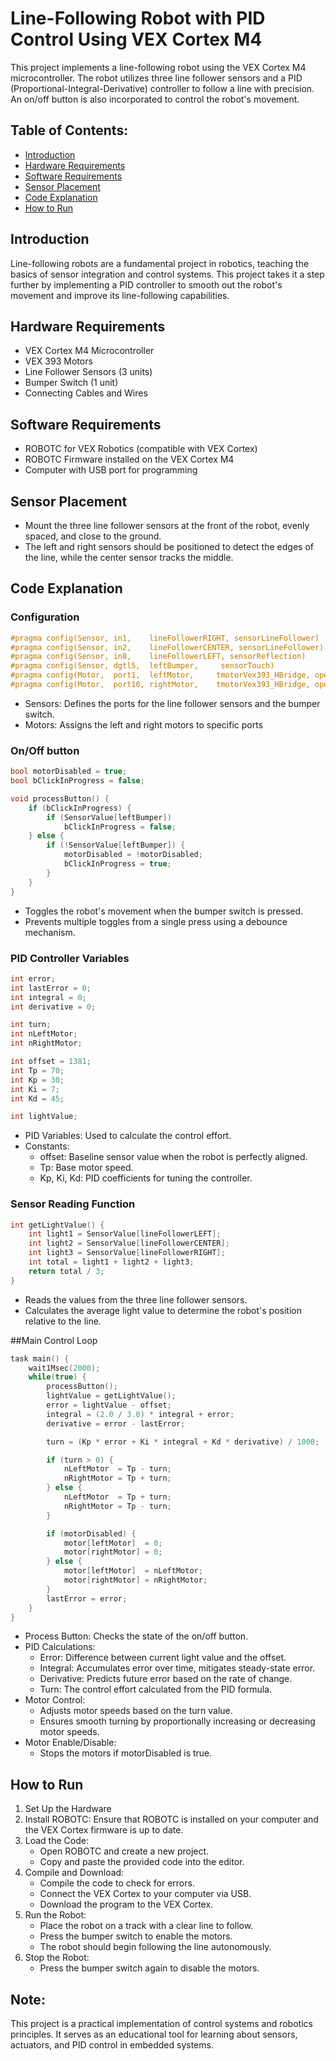 # Line-Following Robot with PID Control Using VEX Cortex M4

This project implements a line-following robot using the VEX Cortex M4 microcontroller. The robot utilizes three line follower sensors and a PID (Proportional-Integral-Derivative) controller to follow a line with precision. An on/off button is also incorporated to control the robot's movement.

## Table of Contents:

- [Introduction](#introduction)
- [Hardware Requirements](#hardware-requirements)
- [Software Requirements](#software-requirements)
- [Sensor Placement](#sensor-placement)
- [Code Explanation](#code-explanation)
- [How to Run](#how-to-run)

## Introduction

Line-following robots are a fundamental project in robotics, teaching the basics of sensor integration and control systems. This project takes it a step further by implementing a PID controller to smooth out the robot's movement and improve its line-following capabilities.

## Hardware Requirements

<ul>
    <li>VEX Cortex M4 Microcontroller</li>
    <li>VEX 393 Motors</li>
    <li>Line Follower Sensors (3 units)</li>
    <li>Bumper Switch (1 unit)</li>
    <li>Connecting Cables and Wires</li>
</ul>

## Software Requirements

<ul>
    <li>ROBOTC for VEX Robotics (compatible with VEX Cortex)</li>
    <li>ROBOTC Firmware installed on the VEX Cortex M4</li>
    <li>Computer with USB port for programming</li>
</ul>

## Sensor Placement

- Mount the three line follower sensors at the front of the robot, evenly spaced, and close to the ground.
- The left and right sensors should be positioned to detect the edges of the line, while the center sensor tracks the middle.

## Code Explanation

### Configuration

```c
#pragma config(Sensor, in1,    lineFollowerRIGHT, sensorLineFollower)
#pragma config(Sensor, in2,    lineFollowerCENTER, sensorLineFollower)
#pragma config(Sensor, in8,    lineFollowerLEFT, sensorReflection)
#pragma config(Sensor, dgtl5,  leftBumper,     sensorTouch)
#pragma config(Motor,  port1,  leftMotor,     tmotorVex393_HBridge, openLoop)
#pragma config(Motor,  port10, rightMotor,    tmotorVex393_HBridge, openLoop)
```

<ul>
    <li>Sensors: Defines the ports for the line follower sensors and the bumper switch.</li>
    <li>Motors: Assigns the left and right motors to specific ports</li>
</ul>

### On/Off button

```c
bool motorDisabled = true;
bool bClickInProgress = false;

void processButton() {
    if (bClickInProgress) {
        if (SensorValue[leftBumper])
            bClickInProgress = false;
    } else {
        if (!SensorValue[leftBumper]) {
            motorDisabled = !motorDisabled;
            bClickInProgress = true;
        }
    }
}
```
<ul>
    <li>Toggles the robot's movement when the bumper switch is pressed.</li>
    <li>Prevents multiple toggles from a single press using a debounce mechanism.</li>
</ul>

### PID Controller Variables

```c
int error;
int lastError = 0;
int integral = 0;
int derivative = 0;

int turn;
int nLeftMotor;
int nRightMotor;

int offset = 1381;
int Tp = 70;
int Kp = 30;
int Ki = 7;
int Kd = 45;

int lightValue;
```

<ul>
    <li>PID Variables: Used to calculate the control effort.</li>
    <li>Constants:
    <ul>
        <li>offset: Baseline sensor value when the robot is perfectly aligned.</li>
        <li>Tp: Base motor speed.</li>
        <li>Kp, Ki, Kd: PID coefficients for tuning the controller.</li>
    </ul>
    </li>
</ul>

### Sensor Reading Function

```c
int getLightValue() {
    int light1 = SensorValue[lineFollowerLEFT];
    int light2 = SensorValue[lineFollowerCENTER];
    int light3 = SensorValue[lineFollowerRIGHT];
    int total = light1 + light2 + light3;
    return total / 3;
}
```
<ul>
    <li>Reads the values from the three line follower sensors.</li>
    <li>Calculates the average light value to determine the robot's position relative to the line.</li>
</ul>

##Main Control Loop

```c
task main() {
    wait1Msec(2000);
    while(true) {
        processButton();
        lightValue = getLightValue();
        error = lightValue - offset;
        integral = (2.0 / 3.0) * integral + error;
        derivative = error - lastError;

        turn = (Kp * error + Ki * integral + Kd * derivative) / 1000;

        if (turn > 0) {
            nLeftMotor  = Tp - turn;
            nRightMotor = Tp + turn;
        } else {
            nLeftMotor  = Tp + turn;
            nRightMotor = Tp - turn;
        }

        if (motorDisabled) {
            motor[leftMotor]  = 0;
            motor[rightMotor] = 0;
        } else {
            motor[leftMotor]  = nLeftMotor;
            motor[rightMotor] = nRightMotor;
        }
        lastError = error;
    }
}
```
<ul>
    <li>Process Button: Checks the state of the on/off button.</li>
    <li>PID Calculations:
        <ul>
            <li>Error: Difference between current light value and the offset.</li>
            <li>Integral: Accumulates error over time, mitigates steady-state error.</li>
            <li>Derivative: Predicts future error based on the rate of change.</li>
            <li>Turn: The control effort calculated from the PID formula.</li>
        </ul>
    </li>
    <li>Motor Control:
        <ul>
            <li>Adjusts motor speeds based on the turn value.</li>
            <li>Ensures smooth turning by proportionally increasing or decreasing motor speeds.</li>
        </ul>
    </li>
    <li>Motor Enable/Disable:
        <ul>
            <li>Stops the motors if motorDisabled is true.</li>
        </ul>
    </li>
</ul>

## How to Run
<ol>
    <li>Set Up the Hardware</li>
    <li>Install ROBOTC: Ensure that ROBOTC is installed on your computer and the VEX Cortex firmware is up to date.</li>
    <li>Load the Code:
        <ul>
            <li>Open ROBOTC and create a new project.</li>
            <li>Copy and paste the provided code into the editor.</li>
        </ul>
    </li>
    <li>Compile and Download:
        <ul>
            <li>Compile the code to check for errors.</li>
            <li>Connect the VEX Cortex to your computer via USB.</li>
            <li>Download the program to the VEX Cortex.</li>
        </ul>
    </li>
    <li>Run the Robot:
        <ul>
            <li>Place the robot on a track with a clear line to follow.</li>
            <li>Press the bumper switch to enable the motors.</li>
            <li>The robot should begin following the line autonomously.</li>
        </ul>
    </li>
    <li>Stop the Robot:
        <ul>
            <li>Press the bumper switch again to disable the motors.</li>
        </ul>
    </li>
</ol>

## Note: 

This project is a practical implementation of control systems and robotics principles. It serves as an educational tool for learning about sensors, actuators, and PID control in embedded systems.






